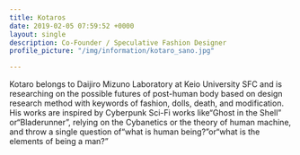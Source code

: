 ```yaml
---
title: Kotaros
date: 2019-02-05 07:59:52 +0000
layout: single
description: Co-Founder / Speculative Fashion Designer
profile_picture: "/img/information/kotaro_sano.jpg"

---
```

Kotaro belongs to Daijiro Mizuno Laboratory at Keio University SFC and is researching on the possible futures of post-human body based on design research method with keywords of fashion, dolls, death, and modification. His works are inspired by Cyberpunk Sci-Fi works like“Ghost in the Shell” or“Bladerunner”, relying on the Cybanetics or the theory of human machine, and throw a single question of“what is human being?”or“what is the elements of being a man?”